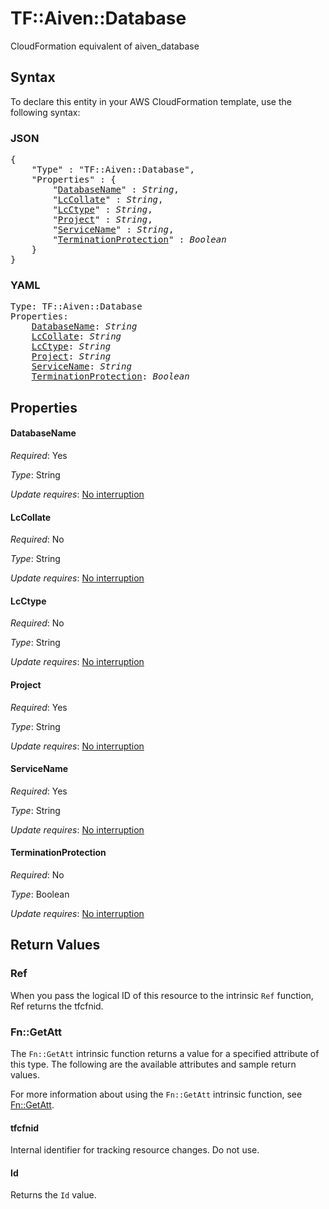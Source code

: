 # TF::Aiven::Database

CloudFormation equivalent of aiven_database

## Syntax

To declare this entity in your AWS CloudFormation template, use the following syntax:

### JSON

<pre>
{
    "Type" : "TF::Aiven::Database",
    "Properties" : {
        "<a href="#databasename" title="DatabaseName">DatabaseName</a>" : <i>String</i>,
        "<a href="#lccollate" title="LcCollate">LcCollate</a>" : <i>String</i>,
        "<a href="#lcctype" title="LcCtype">LcCtype</a>" : <i>String</i>,
        "<a href="#project" title="Project">Project</a>" : <i>String</i>,
        "<a href="#servicename" title="ServiceName">ServiceName</a>" : <i>String</i>,
        "<a href="#terminationprotection" title="TerminationProtection">TerminationProtection</a>" : <i>Boolean</i>
    }
}
</pre>

### YAML

<pre>
Type: TF::Aiven::Database
Properties:
    <a href="#databasename" title="DatabaseName">DatabaseName</a>: <i>String</i>
    <a href="#lccollate" title="LcCollate">LcCollate</a>: <i>String</i>
    <a href="#lcctype" title="LcCtype">LcCtype</a>: <i>String</i>
    <a href="#project" title="Project">Project</a>: <i>String</i>
    <a href="#servicename" title="ServiceName">ServiceName</a>: <i>String</i>
    <a href="#terminationprotection" title="TerminationProtection">TerminationProtection</a>: <i>Boolean</i>
</pre>

## Properties

#### DatabaseName

_Required_: Yes

_Type_: String

_Update requires_: [No interruption](https://docs.aws.amazon.com/AWSCloudFormation/latest/UserGuide/using-cfn-updating-stacks-update-behaviors.html#update-no-interrupt)

#### LcCollate

_Required_: No

_Type_: String

_Update requires_: [No interruption](https://docs.aws.amazon.com/AWSCloudFormation/latest/UserGuide/using-cfn-updating-stacks-update-behaviors.html#update-no-interrupt)

#### LcCtype

_Required_: No

_Type_: String

_Update requires_: [No interruption](https://docs.aws.amazon.com/AWSCloudFormation/latest/UserGuide/using-cfn-updating-stacks-update-behaviors.html#update-no-interrupt)

#### Project

_Required_: Yes

_Type_: String

_Update requires_: [No interruption](https://docs.aws.amazon.com/AWSCloudFormation/latest/UserGuide/using-cfn-updating-stacks-update-behaviors.html#update-no-interrupt)

#### ServiceName

_Required_: Yes

_Type_: String

_Update requires_: [No interruption](https://docs.aws.amazon.com/AWSCloudFormation/latest/UserGuide/using-cfn-updating-stacks-update-behaviors.html#update-no-interrupt)

#### TerminationProtection

_Required_: No

_Type_: Boolean

_Update requires_: [No interruption](https://docs.aws.amazon.com/AWSCloudFormation/latest/UserGuide/using-cfn-updating-stacks-update-behaviors.html#update-no-interrupt)

## Return Values

### Ref

When you pass the logical ID of this resource to the intrinsic `Ref` function, Ref returns the tfcfnid.

### Fn::GetAtt

The `Fn::GetAtt` intrinsic function returns a value for a specified attribute of this type. The following are the available attributes and sample return values.

For more information about using the `Fn::GetAtt` intrinsic function, see [Fn::GetAtt](https://docs.aws.amazon.com/AWSCloudFormation/latest/UserGuide/intrinsic-function-reference-getatt.html).

#### tfcfnid

Internal identifier for tracking resource changes. Do not use.

#### Id

Returns the <code>Id</code> value.

